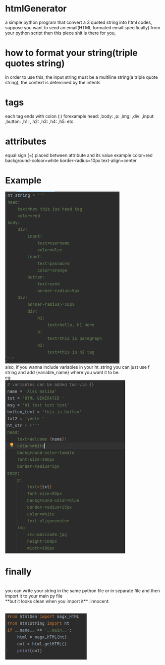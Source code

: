 # htmlGenerator
a simple python program that convert a  3 quoted string into html codes, suppose you want to send an email(HTML formated email specifically) from your python script
then this piece shit is there for you, 
# how to format your string(triple quotes string)
in order to use this, the input string must be a multiline string(a triple quote string), the context is detemined by the intents
# tags
each tag ends with colon (:)
forexample head: ,body: ,p: ,img: ,div: ,input: ,button: ,h1: , h2: ,h3: ,h4: ,h5: etc
# attributes
equal sign (=) placed between attribute and its value
example
color=red
background-coloor=white
border-radius=10px
text-align=center

# Example
![CHEESE!](screenshots/ht_string.PNG)<br />
also, if you wanna include variables in your ht_string you can just use f string and add {variable_name} where you want it to be.<br />
eg<br />
![CHEESE!](screenshots/ht_string_variables.PNG)<br />

# finally
<br />
you can write your string in the same python file or in separate file and then import it to your main py file<br />
**but it looks clean when you import it** :innocent:<br /><br />

![CHEESE!](screenshots/main_pic.PNG)
